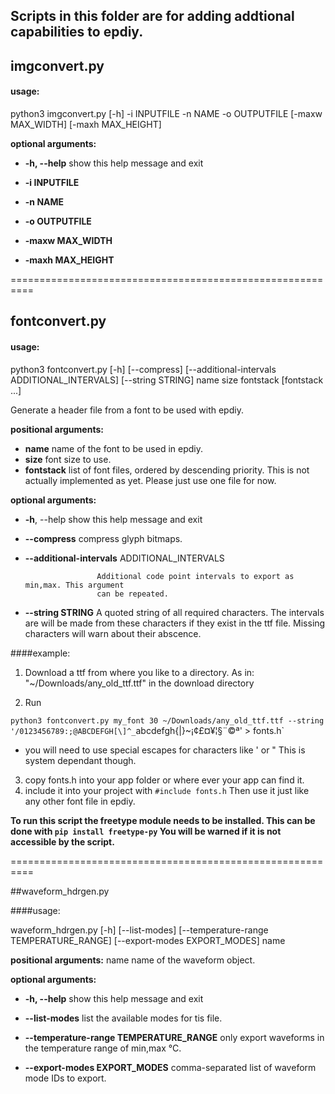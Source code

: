 ## Scripts in this folder are for adding addtional capabilities to epdiy.



## imgconvert.py

#### usage:

python3 imgconvert.py [-h] -i INPUTFILE -n NAME -o OUTPUTFILE [-maxw MAX_WIDTH]
                     [-maxh MAX_HEIGHT]

**optional arguments:**

  * **-h, --help**        show this help message and exit

  * **-i INPUTFILE**

  * **-n NAME**

  * **-o OUTPUTFILE**

  * **-maxw MAX_WIDTH**

  * **-maxh MAX_HEIGHT**


==========================================================

## fontconvert.py

#### usage:

python3 fontconvert.py [-h] [--compress] [--additional-intervals ADDITIONAL_INTERVALS]
                      [--string STRING]
                      name size fontstack [fontstack ...]

Generate a header file from a font to be used with epdiy.

**positional arguments:**

  * **name**                  name of the font to be used in epdiy.
  * **size**                  font size to use.
  * **fontstack**             list of font files, ordered by descending priority. This is not actually implemented as yet. Please just use one file for now.

**optional arguments:**

  * **-h**, --help            show this help message and exit

  * **--compress**            compress glyph bitmaps.

  * **--additional-intervals** ADDITIONAL_INTERVALS

                        Additional code point intervals to export as min,max. This argument
                        can be repeated.

  * **--string STRING**       A quoted string of all required characters. The intervals are will be made from these characters if they exist in the ttf file. Missing characters will warn about their abscence. 



####example:
 1. Download a ttf from where you like to a directory. As in: "~/Downloads/any_old_ttf.ttf"
in the download directory 

 2. Run 

   `python3 fontconvert.py my_font 30 ~/Downloads/any_old_ttf.ttf --string '/0123456789:;@ABCDEFGH[\]^_`abcdefgh\{|}~¡¢£¤¥¦§¨©ª' > fonts.h`

  * you will need to use special escapes for characters like ' or " This is system dependant though.

 3. copy fonts.h into your app folder or where ever your app can find it.
 4.  include it into your project with 
`#include fonts.h`
Then use it just like any other font file in epdiy.

**To run this script the freetype module needs to be installed. This can be done with `pip install freetype-py` You will be warned if it is not accessible by the script.**

==========================================================

##waveform_hdrgen.py

####usage:

waveform_hdrgen.py [-h] [--list-modes] [--temperature-range TEMPERATURE_RANGE]
                          [--export-modes EXPORT_MODES]
                          name

**positional arguments:**
  name                  name of the waveform object.

**optional arguments:**

  * **-h, --help**            show this help message and exit

  * **--list-modes**          list the available modes for tis file.

  * **--temperature-range TEMPERATURE_RANGE**
                        only export waveforms in the temperature range of min,max °C.

  * **--export-modes EXPORT_MODES**
                        comma-separated list of waveform mode IDs to export.

